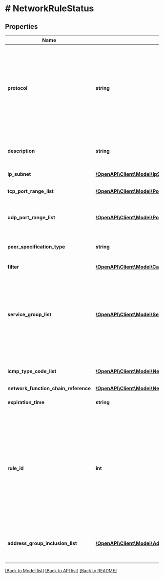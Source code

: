 # # NetworkRuleStatus

## Properties

Name | Type | Description | Notes
------------ | ------------- | ------------- | -------------
**protocol** | **string** | Select a protocol to allow.  Multiple protocols can be allowed by repeating network_rule object.  If a protocol is not configured in the network_rule object then it is allowed. | [optional]
**description** | **string** | Description for network security rule that is for inbound or outbound | [optional]
**ip_subnet** | [**\OpenAPI\Client\Model\IpSubnet**](IpSubnet.md) |  | [optional]
**tcp_port_range_list** | [**\OpenAPI\Client\Model\PortRangeStatus[]**](PortRangeStatus.md) | List of TCP ports that are allowed by this rule. | [optional]
**udp_port_range_list** | [**\OpenAPI\Client\Model\PortRangeStatus[]**](PortRangeStatus.md) | List of UDP ports that are allowed by this rule. | [optional]
**peer_specification_type** | **string** | The set of categories that matching VMs need to have. | [optional]
**filter** | [**\OpenAPI\Client\Model\CategoryFilter**](CategoryFilter.md) |  | [optional]
**service_group_list** | [**\OpenAPI\Client\Model\ServiceGroupReference[]**](ServiceGroupReference.md) | List of service groups associated with this rule. The existing fields for protocol or ports is not recommended for and will be deprecated for these new fields at the API level. | [optional]
**icmp_type_code_list** | [**\OpenAPI\Client\Model\NetworkRuleStatusIcmpTypeCodeListInner[]**](NetworkRuleStatusIcmpTypeCodeListInner.md) | List of ICMP types and codes allowed by this rule. | [optional]
**network_function_chain_reference** | [**\OpenAPI\Client\Model\NetworkFunctionChainReference**](NetworkFunctionChainReference.md) |  | [optional]
**expiration_time** | **string** | Timestamp of expiration time. | [optional]
**rule_id** | **int** | Unique identifier for inbound or outbound rule. This is system generated and used internally. User should not set this field while creating a new rule or should not modify it while updating the existing rule. | [optional]
**address_group_inclusion_list** | [**\OpenAPI\Client\Model\AddressGroupReference[]**](AddressGroupReference.md) | List of address groups that are allowed access by this rule | [optional]

[[Back to Model list]](../../README.md#models) [[Back to API list]](../../README.md#endpoints) [[Back to README]](../../README.md)

